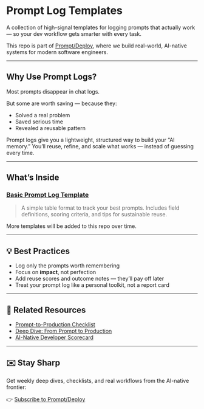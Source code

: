 # Prompt Log Templates

A collection of high-signal templates for logging prompts that actually work — so your dev workflow gets smarter with every task.

This repo is part of [Prompt/Deploy](https://prompt-deploy.beehiiv.com/), where we build real-world, AI-native systems for modern software engineers.

---

## Why Use Prompt Logs?

Most prompts disappear in chat logs.

But some are worth saving — because they:

- Solved a real problem
- Saved serious time
- Revealed a reusable pattern

Prompt logs give you a lightweight, structured way to build your “AI memory.” You’ll reuse, refine, and scale what works — instead of guessing every time.

---

## What’s Inside

### [Basic Prompt Log Template](./basic-prompt-log-template.md)

> A simple table format to track your best prompts. Includes field definitions, scoring criteria, and tips for sustainable reuse.

More templates will be added to this repo over time.

---

## 💡 Best Practices

- Log only the prompts worth remembering
- Focus on **impact**, not perfection
- Add reuse scores and outcome notes — they’ll pay off later
- Treat your prompt log like a personal toolkit, not a report card

---

## 🧭 Related Resources

- [Prompt-to-Production Checklist](https://github.com/PromptDeploy/prompt-to-production-checklist)
- [Deep Dive: From Prompt to Production](https://prompt-deploy.beehiiv.com/p/from-prompt-to-production-a-developer-workflow-for-building-with-ai)
- [AI-Native Developer Scorecard](https://tally.so/r/nWB0gQ)

---

## ✉️ Stay Sharp

Get weekly deep dives, checklists, and real workflows from the AI-native frontier:

👉 [Subscribe to Prompt/Deploy](https://prompt-deploy.beehiiv.com/subscribe)
